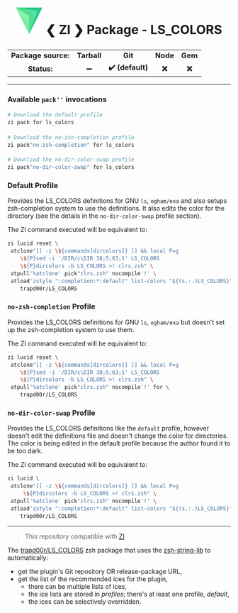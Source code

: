 <h1 align="center">
  <p><a href="https://github.com/z-shell/zi">
    <img src="https://github.com/z-shell/zi/raw/main/docs/images/logo.svg" alt="Logo" width="60px" height="60px" /></a>
    ❮ ZI ❯ Package - LS_COLORS </p></h1>
<h3 align="center">
<table>
    <tr>
        <td><b>Package source:</b></td>
        <td>Tarball</td>
        <td>Git</td>
        <td>Node</td>
        <td>Gem</td>
    </tr>
    <tr>
        <td><b>Status:</b></td>
        <td>➖</td>
        <td>✔️ (default)</td>
        <td>❌</td>
        <td>❌</td>
    </tr>
</table>
</h3><hr />

### Available `pack''` invocations

```zsh
# Download the default profile
zi pack for ls_colors

# Download the no-zsh-completion profile
zi pack"no-zsh-completion" for ls_colors

# Download the no-dir-color-swap profile
zi pack"no-dir-color-swap" for ls_colors
```

### Default Profile

Provides the LS_COLORS definitions for GNU `ls`, `ogham/exa` and also setups
zsh-completion system to use the definitions. It also edits the color for the
directory (see the details in the `no-dir-color-swap` profile section).

The ZI command executed will be equivalent to:

```zsh
zi lucid reset \
 atclone"[[ -z \${commands[dircolors]} ]] && local P=g
    \${P}sed -i '/DIR/c\DIR 38;5;63;1' LS_COLORS
    \${P}dircolors -b LS_COLORS >! clrs.zsh" \
 atpull'%atclone' pick"clrs.zsh" nocompile'!' \
 atload'zstyle ":completion:*:default" list-colors "${(s.:.)LS_COLORS}";' for \
    trapd00r/LS_COLORS
```

### `no-zsh-completion` Profile

Provides the LS_COLORS definitions for GNU `ls`, `ogham/exa` but doesn't set up
the zsh-completion system to use them.

The ZI command executed will be equivalent to:

```zsh
zi lucid reset \
 atclone"[[ -z \${commands[dircolors]} ]] && local P=g
    \${P}sed -i '/DIR/c\DIR 38;5;63;1' LS_COLORS
    \${P}dircolors -b LS_COLORS >! clrs.zsh" \
 atpull'%atclone' pick"clrs.zsh" nocompile'!' for \
    trapd00r/LS_COLORS
```

### `no-dir-color-swap` Profile

Provides the LS_COLORS definitions like the `default` profile, however doesn't
edit the definitions file and doesn't change the color for directories. The
color is being edited in the default profile because the author found it to be
too dark.

The ZI command executed will be equivalent to:

```zsh
zi lucid \
 atclone"[[ -z \${commands[dircolors]} ]] && local P=g
     \${P}dircolors -b LS_COLORS >! clrs.zsh" \
 atpull'%atclone' pick"clrs.zsh" nocompile'!' \
 atload'zstyle ":completion:*:default" list-colors "${(s.:.)LS_COLORS}";' for \
    trapd00r/LS_COLORS
```

---

> This repository compatible with [ZI](https://github.com/z-shell/zi)

The [trapd00r/LS_COLORS](https://github.com/trapd00r/LS_COLORS) zsh package that uses the [zsh-string-lib](https://github.com/z-shell/zsh-string-lib) to automatically:

- get the plugin's Git repository OR release-package URL,
- get the list of the recommended ices for the plugin,
  - there can be multiple lists of ices,
  - the ice lists are stored in _profiles_; there's at least one profile, _default_,
  - the ices can be selectively overridden.
